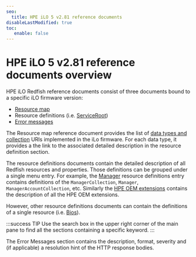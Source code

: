 ```yaml
---
seo:
  title: HPE iLO 5 v2.81 reference documents
disableLastModified: true
toc:
   enable: false
---
```


# HPE iLO 5 v2.81 reference documents overview

HPE iLO Redfish reference documents consist of three documents bound to a specific iLO firmware version:

- [Resource map](/docs/redfishservices/ilos/ilo5/ilo5_281/ilo5_resmap281/)
- Resource definitions (i.e. [ServiceRoot](/docs/redfishservices/ilos/ilo5/ilo5_281/ilo5_serviceroot_resourcedefns281/))
- [Error messages](/docs/redfishservices/ilos/ilo5/ilo5_281/ilo5_msgregs281/)

The Resource map reference document provides the list of [data types and collection](/docs/concepts/datatypesandcollections/) URIs implemented in the iLo firmware. For each data type, it provides a the link to the associated detailed description in the resource definition section.

The resource definitions documents contain the detailed description of all Redfish resources and properties. Those definitions can be grouped under a single menu entry. For example, the [Manager](/docs/redfishservices/ilos/ilo5/ilo5_{{process.env.LATEST_ILO5_FW_VERSION}}/ilo5_manager_resourcedefns{{process.env.LATEST_ILO5_FW_VERSION}}/) resource definitions entry contains definitions of the `ManagerCollection`, `Manager`, `ManagerAccountCollection`, etc. Similarly the [HPE OEM extensions](/docs/redfishservices/ilos/ilo5/ilo5_{{process.env.LATEST_ILO5_FW_VERSION}}/ilo5_other_resourcedefns{{process.env.LATEST_ILO5_FW_VERSION}}/) contains the description of all the HPE OEM extensions.

However, other resource definitions documents can contain the definitions of a single resource (i.e. [Bios](/docs/redfishservices/ilos/ilo5/ilo5_{{process.env.LATEST_ILO5_FW_VERSION}}/ilo5_bios_resourcedefns{{process.env.LATEST_ILO5_FW_VERSION}}/)).

:::success TIP
Use the search box in the upper right corner of the main pane to find all the sections containing a specific keyword.
:::

The Error Messages section contains the description, format, severity and (if applicable) a resolution hint of the HTTP response bodies.
